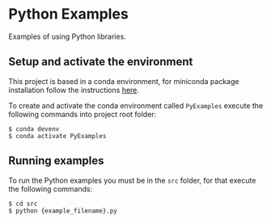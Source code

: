 # Python Examples
Examples of using Python libraries.

## Setup and activate the environment
This project is based in a conda environment, for miniconda package installation follow the instructions [here](https://conda.io/miniconda.html).

To create and activate the conda environment called `PyExamples` execute the following commands into project root folder:
```shell
$ conda devenv
$ conda activate PyExamples
```

## Running examples
To run the Python examples you must be in the `src` folder, for that execute the following commands:
```shell
$ cd src
$ python {example_filename}.py
```
